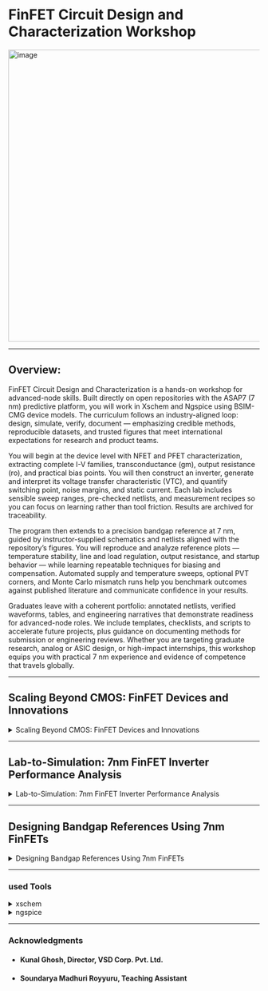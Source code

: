 # FinFET Circuit Design and Characterization Workshop

<img width="1199" height="584" alt="image" src="https://github.com/user-attachments/assets/be5eec19-3858-467f-9210-e7e083e8d67a" />

-----------------------------------------------------------------------------

## Overview:

FinFET Circuit Design and Characterization is a hands-on workshop for advanced-node skills. Built directly on open repositories with the ASAP7 (7 nm) predictive platform, you will work in Xschem and Ngspice using BSIM-CMG device models. The curriculum follows an industry-aligned loop: design, simulate, verify, document — emphasizing credible methods, reproducible datasets, and trusted figures that meet international expectations for research and product teams.

 

You will begin at the device level with NFET and PFET characterization, extracting complete I-V families, transconductance (gm), output resistance (ro), and practical bias points. You will then construct an inverter, generate and interpret its voltage transfer characteristic (VTC), and quantify switching point, noise margins, and static current. Each lab includes sensible sweep ranges, pre-checked netlists, and measurement recipes so you can focus on learning rather than tool friction. Results are archived for traceability.

 

The program then extends to a precision bandgap reference at 7 nm, guided by instructor-supplied schematics and netlists aligned with the repository’s figures. You will reproduce and analyze reference plots — temperature stability, line and load regulation, output resistance, and startup behavior — while learning repeatable techniques for biasing and compensation. Automated supply and temperature sweeps, optional PVT corners, and Monte Carlo mismatch runs help you benchmark outcomes against published literature and communicate confidence in your results.

 

Graduates leave with a coherent portfolio: annotated netlists, verified waveforms, tables, and engineering narratives that demonstrate readiness for advanced-node roles. We include templates, checklists, and scripts to accelerate future projects, plus guidance on documenting methods for submission or engineering reviews. Whether you are targeting graduate research, analog or ASIC design, or high-impact internships, this workshop equips you with practical 7 nm experience and evidence of competence that travels globally.

------------------------------------------------------------------------------

## Scaling Beyond CMOS: FinFET Devices and Innovations
<details>
<summary>Scaling Beyond CMOS: FinFET Devices and Innovations</summary>

&nbsp;
### 0. Path To Zetta Scale Computing
&nbsp;
<img width="1447" height="813" alt="image" src="https://github.com/user-attachments/assets/b226f7f9-6b2c-41df-91f2-a895b32da365" />

&nbsp;
<img width="1448" height="811" alt="image" src="https://github.com/user-attachments/assets/18249d1c-24e3-4428-955b-2953345e12fc" />

&nbsp;
<img width="1449" height="808" alt="image" src="https://github.com/user-attachments/assets/cb822405-bea9-425d-81f7-52a4a269cdc2" />

&nbsp;
<img width="1450" height="812" alt="image" src="https://github.com/user-attachments/assets/9b70f99a-5041-4204-8b30-b95662ebcbfa" />

&nbsp;
<img width="1451" height="810" alt="image" src="https://github.com/user-attachments/assets/057b6cde-114a-41b1-ba71-b17f5e24d169" />


&nbsp;
### 1. CMOS Evolution And Next-Gen Candidates
&nbsp;

<img width="1451" height="812" alt="image" src="https://github.com/user-attachments/assets/cbaca5b1-4cf9-40f6-93a2-2f75c0f07a4d" />


&nbsp;
### 2. Introduction To FinFETs
&nbsp;

<img width="1452" height="813" alt="image" src="https://github.com/user-attachments/assets/8fbde027-a528-473e-98c4-287c2715388f" />


<img width="1451" height="813" alt="image" src="https://github.com/user-attachments/assets/aa1efd1c-78a4-4368-906c-23e4e372788c" />


<img width="1448" height="811" alt="image" src="https://github.com/user-attachments/assets/91e0a730-fbf5-4721-ab4c-96a01ca538d1" />

&nbsp;
### 3. CMOS Technology Inflection Points
&nbsp;
<img width="1452" height="807" alt="image" src="https://github.com/user-attachments/assets/60cc2cd2-ddd8-4b19-849c-6f6265e2ba81" />


<img width="1448" height="808" alt="image" src="https://github.com/user-attachments/assets/b32d6203-0d72-4673-886b-ff7caa96a59e" />


&nbsp;
### 4. Standard Cell Area Scaling And Variability
&nbsp;


<img width="1451" height="807" alt="image" src="https://github.com/user-attachments/assets/5dcebf22-0c39-4201-8e3c-2f4f0a412ee4" />


<img width="1447" height="804" alt="image" src="https://github.com/user-attachments/assets/4996e2bd-aa42-4a61-92e1-259edad082ca" />


<img width="1450" height="799" alt="image" src="https://github.com/user-attachments/assets/11b40553-a24e-468f-9207-43096b94febe" />

&nbsp;
### 5. Parasitics Resistance And Capacitance
&nbsp;
<img width="1451" height="804" alt="image" src="https://github.com/user-attachments/assets/defe1527-4027-40c0-a17e-09af2c17f864" />


<img width="1451" height="804" alt="image" src="https://github.com/user-attachments/assets/e027474d-12db-4dbe-9b56-2613a1308fe9" />


<img width="1450" height="804" alt="image" src="https://github.com/user-attachments/assets/c5a4f5f4-5ca1-4373-8ad6-66090d44741b" />

&nbsp;
### 6. Device Scaling And Electrical Characteristics
&nbsp;

<img width="1450" height="804" alt="image" src="https://github.com/user-attachments/assets/7607448b-1399-49b5-a7e2-23796beb22e5" />


<img width="1448" height="803" alt="image" src="https://github.com/user-attachments/assets/9df2fbaa-5650-4fc0-9c80-4c8c4fc6c0aa" />


<img width="1452" height="804" alt="image" src="https://github.com/user-attachments/assets/a52b074b-42d7-4375-90dd-5eb10e737b70" />


<img width="1449" height="807" alt="image" src="https://github.com/user-attachments/assets/07de2558-d0be-40fd-8b37-849744fa3501" />


<img width="1451" height="803" alt="image" src="https://github.com/user-attachments/assets/fca1127c-5bce-4dfa-90a0-0c87ebafe051" />


<img width="1452" height="801" alt="image" src="https://github.com/user-attachments/assets/75ba0243-b720-4130-b4ef-6d173991ae49" />


<img width="1448" height="805" alt="image" src="https://github.com/user-attachments/assets/f7290e57-4a01-4dc3-968b-e6f71213d4aa" />

&nbsp;
### 7. 3D-Structures
&nbsp;

<img width="1450" height="804" alt="image" src="https://github.com/user-attachments/assets/7a5bdb5c-60b9-4ad8-a7c0-2399274fe17f" />


<img width="1450" height="804" alt="image" src="https://github.com/user-attachments/assets/cdffeca0-bf10-4bff-8160-0bb1ed8b06a1" />


<img width="1450" height="802" alt="image" src="https://github.com/user-attachments/assets/7821b108-0f6e-4a36-8616-d491eab36a18" />


<img width="1450" height="804" alt="image" src="https://github.com/user-attachments/assets/027d8dfc-07b3-4fb1-aa73-99694812cc75" />


<img width="1449" height="809" alt="image" src="https://github.com/user-attachments/assets/db667d29-1956-4563-b6fe-283e287bf6fe" />


<img width="1447" height="805" alt="image" src="https://github.com/user-attachments/assets/521bdaac-c552-4b58-b2e0-e23a92194ee6" />

&nbsp;
### 8. BOEL Innovations
&nbsp;

<img width="1450" height="801" alt="image" src="https://github.com/user-attachments/assets/a1e74bae-ee21-4c12-a318-58ce212cdd9c" />


<img width="1451" height="803" alt="image" src="https://github.com/user-attachments/assets/0145b8a5-eccc-4f2d-9b20-8ec308c0e949" />


<img width="1455" height="807" alt="image" src="https://github.com/user-attachments/assets/2999c726-e3cc-4831-a1bd-031ad33806c5" />


<img width="1449" height="806" alt="image" src="https://github.com/user-attachments/assets/5752f7fd-7ac2-4817-a0af-19e06d2d729d" />


<img width="1450" height="803" alt="image" src="https://github.com/user-attachments/assets/db766ccc-8621-4363-8fee-1c4a732f76be" />


</details>

---------------------------------------------------------------------------------
## Lab-to-Simulation: 7nm FinFET Inverter Performance Analysis
<details>
<summary>Lab-to-Simulation: 7nm FinFET Inverter Performance Analysis</summary>

&nbsp;
### 9. First NFET Characteristics Using 7nm PDKs
&nbsp;

Lets understand FinFET's, why they are used and plot characteristsics.
The NFET spice file we are using to plot characteristic is "nfet_char.spice"

You find it in VDI under ~Desktop/asap_7nm_Xschem.

``` cmd
vsduser@vsduser:~/Desktop/asap_7nm_Xschem$ pwd
/home/vsduser/Desktop/asap_7nm_Xschem
vsduser@vsduser:~/Desktop/asap_7nm_Xschem$ ls
asap_7nm_nfet.sym  bsimcmg.osdi         inverter_finfet.spice  inverter_vtc.sch    nfet_char.sch    README.md
asap_7nm_pfet.sym  inverter_finfet.sch  inverter_vtc2.spice    inverter_vtc.spice  nfet_char.spice
vsduser@vsduser:~/Desktop/asap_7nm_Xschem$ 

```

<img width="1029" height="136" alt="image" src="https://github.com/user-attachments/assets/6d2ea202-aa4e-4633-8d21-c19e5ff3d525" />

&nbsp;
##### spice files we are using: **nfet_char.spice**
&nbsp;

``` spice
** sch_path: /home/hprcse/Finfet/nfet_char.sch
**.subckt nfet_char
V1 nfet_in GND 0
V2 vdd GND 3
R1 vdd nfet_out 1k m=1
Xnfet2 nfet_out nfet_in GND GND asap_7nm_nfet l=7e-009 nfin=14
**** begin user architecture code


.dc v1 0 0.7 1m v2 0 0.7 0.2
.control
run
set xbrushwidth=3
let vd = vdd - nfet_out
let id  = vd/1000
plot id
.endc


**** end user architecture code
**.ends
.GLOBAL GND
**** begin user architecture code

.subckt asap_7nm_nfet S G D B l=7e-009 nfin=14
	nnmos_finfet S G D B BSIMCMG_osdi_N l=7e-009 nfin=14
.ends asap_7nm_nfet

.model BSIMCMG_osdi_N BSIMCMG_va (
+ TYPE = 1
************************************************************
*                         general                          *
************************************************************
+version = 107             bulkmod = 1               igcmod  = 1               igbmod  = 0
+gidlmod = 1               iimod   = 0               geomod  = 1               rdsmod  = 0
+rgatemod= 0               rgeomod = 0               shmod   = 0               nqsmod  = 0
+coremod = 0               cgeomod = 0               capmod  = 0               tnom    = 25
+eot     = 1e-009          eotbox  = 1.4e-007        eotacc  = 1e-010          tfin    = 6.5e-009
+toxp    = 2.1e-009        nbody   = 1e+022          phig    = 4.2466          epsrox  = 3.9
+epsrsub = 11.9            easub   = 4.05            ni0sub  = 1.1e+016        bg0sub  = 1.17
+nc0sub  = 2.86e+025       nsd     = 2e+026          ngate   = 0               nseg    = 5
+l       = 2.1e-008        xl      = 1e-009          lint    = -2e-009         dlc     = 0
+dlbin   = 0               hfin    = 3.2e-008        deltaw  = 0               deltawcv= 0
+sdterm  = 0               epsrsp  = 3.9             nfin    = 1
+toxg    = 1.80e-009
************************************************************
*                            dc                            *
************************************************************
+cit     = 0               cdsc    = 0.01            cdscd   = 0.01            dvt0    = 0.05
+dvt1    = 0.47            phin    = 0.05            eta0    = 0.07            dsub    = 0.35
+k1rsce  = 0               lpe0    = 0               dvtshift= 0               qmfactor= 2.5
+etaqm   = 0.54            qm0     = 0.001           pqm     = 0.66            u0      = 0.0303
+etamob  = 2               up      = 0               ua      = 0.55            eu      = 1.2
+ud      = 0               ucs     = 1               rdswmin = 0               rdsw    = 200
+wr      = 1               rswmin  = 0               rdwmin  = 0               rshs    = 0
+rshd    = 0               vsat    = 70000           deltavsat= 0.2             ksativ  = 2
+mexp    = 4               ptwg    = 30              pclm    = 0.05            pclmg   = 0
+pdibl1  = 0               pdibl2  = 0.002           drout   = 1               pvag    = 0
+fpitch  = 2.7e-008        rth0    = 0.225           cth0    = 1.243e-006      wth0    = 2.6e-007
+lcdscd  = 5e-005          lcdscdr = 5e-005          lrdsw   = 0.2             lvsat   = 0
************************************************************
*                         leakage                          *
************************************************************
+aigc    = 0.014           bigc    = 0.005           cigc    = 0.25            dlcigs  = 1e-009
+dlcigd  = 1e-009          aigs    = 0.0115          aigd    = 0.0115          bigs    = 0.00332
+bigd    = 0.00332         cigs    = 0.35            cigd    = 0.35            poxedge = 1.1
+agidl   = 1e-012          agisl   = 1e-012          bgidl   = 10000000        bgisl   = 10000000
+egidl   = 0.35            egisl   = 0.35
************************************************************
*                            rf                            *
************************************************************
************************************************************
*                         junction                         *
************************************************************
************************************************************
*                       capacitance                        *
************************************************************
+cfs     = 0               cfd     = 0               cgso    = 1.6e-010        cgdo    = 1.6e-010
+cgsl    = 0               cgdl    = 0               ckappas = 0.6             ckappad = 0.6
+cgbo    = 0               cgbl    = 0
************************************************************
*                       temperature                        *
************************************************************
+tbgasub = 0.000473        tbgbsub = 636             kt1     = 0               kt1l    = 0
+ute     = -0.7            utl     = 0               ua1     = 0.001032        ud1     = 0
+ucste   = -0.004775       at      = 0.001           ptwgt   = 0.004           tmexp   = 0
+prt     = 0               tgidl   = -0.007          igt     = 2.5
************************************************************
*                          noise                           *
************************************************************
**)
.control
pre_osdi /home/vsduser/Desktop/asap_7nm_Xschem/bsimcmg.osdi
.endc


**** end user architecture code
.end
```
&nbsp;
#### to create characteristics plot run "___ngspice nfet_char.spice___"
&nbsp;
<img width="1359" height="947" alt="image" src="https://github.com/user-attachments/assets/7f6926b3-f729-46c5-aac7-d8f3b5fb20ab" />
&nbsp;

if we ___plot id vs vd___ in **ngspice** we get following graph

&nbsp;
&nbsp;
<img width="1157" height="966" alt="image" src="https://github.com/user-attachments/assets/3852790a-6228-4850-bde2-44fc64aafc28" />
&nbsp;



### 10. First Inverter Characteristics Using 7nm FinFETs
before we start with inverter characteristic we run xschem with nfet characteristic: <ins>**xschem nfet_char.sch**</ins>

#### some useful commands for "**xschem**" handling:
&nbsp;
 | Command|Key-Sequence|
 |:--------|:------------:|
 |Zoom full| F |
 |Redraw screen | ESC |
 |Zoom In | Shift-Z |
 |Zoom Out | Cntrl-Z | 
 |Insert Object | Shift-I|
 |Insert Line | L |
 |Selcet all| Ctrl-A|
 |Save| Ctrl-S|
 |Open| Ctrl-O|
 |Quit| Ctrl-Q|

&nbsp;

<img width="671" height="136" alt="image" src="https://github.com/user-attachments/assets/c298584b-1317-4b16-a475-73c5cada7466" />

&nbsp;

<img width="1192" height="896" alt="image" src="https://github.com/user-attachments/assets/4dfc71e9-96e9-41be-b447-581c777d5244" />

&nbsp;
&nbsp;

let jump now to inverter characteristic. We us following spice file "inverter_vtc_class.spice" with below contens:

``` spice

** sch_path: /home/vsduser/Desktop/asap_7nm_Xschem/inverter_vtc.sch
**.subckt inverter_vtc
Xpfet1 nfet_out nfet_in vdd vdd asap_7nm_pfet l=7e-009 nfin=14
Xnfet1 nfet_out nfet_in GND GND asap_7nm_nfet l=7e-009 nfin=14
V1 nfet_in GND pulse(0 0.7 20p 10p 10p 20p 500p 1)
V2 vdd GND 0.7
**** begin user architecture code


.dc v1 0 0.7 1m
*.tran 1e-12 100e-12

.control
    * First run DC
    dc v1 0 0.7 1m
    run

    * DC measurements
    meas dc v_th when nfet_out = nfet_in
    plot nfet_out nfet_in
    
    let gain_av = abs(deriv(nfet_out))
    meas dc max_gain max gain_av
    let gain_target = max_gain * 0.999
    meas dc vil find nfet_in when gain_av = gain_target cross=1
    meas dc voh find nfet_out when gain_av = gain_target cross=1
    meas dc vih find nfet_in when gain_av = gain_target cross=2
    meas dc vol find nfet_out when gain_av = gain_target cross=2
    let nmh = voh - vih
    let nml = vil - vol
    print v_th max_gain vil voh vih vol nmh nml
    
    *Transconductance
    
    let id = v2#branch
    let gm = real(deriv(id, nfet_in))
    meas dc gm_max MAX gm
    plot gm
    let r_out= deriv(nfet_out,id)
    plot r_out
    plot id
    
    * Transient measurements
    tran 1e-12 100e-12
    meas tran tpr when nfet_in = 0.35 rise = 1
    meas tran tpf when nfet_out = 0.35 fall = 1
    let tp = (tpr + tpf) / 2
    let trans_current = v2#branch
    meas tran id_pwr integ trans_current from=2e-11 to=6e-11
    let pwr = id_pwr * 0.7
    let power = abs(pwr / 40e-12)
    print tpr tpf tp id_pwr pwr power
  
    tran 0.1 100p                         
    meas tran tr when nfet_in=0.07 RISE=1  
    meas tran tf when nfet_out=0.63 FALL=1 
    let t_delay = tr + tf                  
    print t_delay                         
    let f = 1/t_delay                     
    print f                              

    

.endc




**** end user architecture code
**.ends
.GLOBAL GND
**** begin user architecture code

.subckt asap_7nm_pfet S G D B l=7e-009 nfin=14
	npmos_finfet S G D B BSIMCMG_osdi_P l=7e-009 nfin=14
.ends asap_7nm_pfet

.model BSIMCMG_osdi_P BSIMCMG_va (
+ TYPE = 0

************************************************************
*                         general                          *
************************************************************
+version = 107             bulkmod = 1               igcmod  = 1               igbmod  = 0
+gidlmod = 1               iimod   = 0               geomod  = 1               rdsmod  = 0
+rgatemod= 0               rgeomod = 0               shmod   = 0               nqsmod  = 0
+coremod = 0               cgeomod = 0               capmod  = 0               tnom    = 25
+eot     = 1e-009          eotbox  = 1.4e-007        eotacc  = 3e-010          tfin    = 6.5e-009
+toxp    = 2.1e-009        nbody   = 1e+022          phig    = 4.9278          epsrox  = 3.9
+epsrsub = 11.9            easub   = 4.05            ni0sub  = 1.1e+016        bg0sub  = 1.17
+nc0sub  = 2.86e+025       nsd     = 2e+026          ngate   = 0               nseg    = 5
+l       = 2.1e-008        xl      = 1e-009          lint    = -2.5e-009       dlc     = 0
+dlbin   = 0               hfin    = 3.2e-008        deltaw  = 0               deltawcv= 0
+sdterm  = 0               epsrsp  = 3.9             nfin    = 1
+toxg    = 1.8e-009
************************************************************
*                            dc                            *
************************************************************
+cit     = 0               cdsc    = 0.003469        cdscd   = 0.001486        dvt0    = 0.05
+dvt1    = 0.36            phin    = 0.05            eta0    = 0.094           dsub    = 0.24
+k1rsce  = 0               lpe0    = 0               dvtshift= 0               qmfactor= 0
+etaqm   = 0.54            qm0     = 2.183e-012      pqm     = 0.66            u0      = 0.0237
+etamob  = 4               up      = 0               ua      = 1.133           eu      = 0.05
+ud      = 0.0105          ucs     = 0.2672          rdswmin = 0               rdsw    = 200
+wr      = 1               rswmin  = 0               rdwmin  = 0               rshs    = 0
+rshd    = 0               vsat    = 60000           deltavsat= 0.17            ksativ  = 1.592
+mexp    = 2.491           ptwg    = 25              pclm    = 0.01            pclmg   = 1
+pdibl1  = 800             pdibl2  = 0.005704        drout   = 4.97            pvag    = 200
+fpitch  = 2.7e-008        rth0    = 0.15            cth0    = 1.243e-006      wth0    = 2.6e-007
+lcdscd  = 0               lcdscdr = 0               lrdsw   = 1.3             lvsat   = 1441
************************************************************
*                         leakage                          *
************************************************************
+aigc    = 0.007           bigc    = 0.0015          cigc    = 1               dlcigs  = 5e-009
+dlcigd  = 5e-009          aigs    = 0.006           aigd    = 0.006           bigs    = 0.001944
+bigd    = 0.001944        cigs    = 1               cigd    = 1               poxedge = 1.152
+agidl   = 2e-012          agisl   = 2e-012          bgidl   = 1.5e+008        bgisl   = 1.5e+008
+egidl   = 1.142           egisl   = 1.142
************************************************************
*                            rf                            *
************************************************************
************************************************************
*                         junction                         *
************************************************************
************************************************************
*                       capacitance                        *
************************************************************
+cfs     = 0               cfd     = 0               cgso    = 1.6e-010        cgdo    = 1.6e-010
+cgsl    = 0               cgdl    = 0               ckappas = 0.6             ckappad = 0.6
+cgbo    = 0               cgbl    = 0
************************************************************
*                       temperature                        *
************************************************************
+tbgasub = 0.000473        tbgbsub = 636             kt1     = 0               kt1l    = 0
+ute     = -1.2            utl     = 0               ua1     = 0.001032        ud1     = 0
+ucste   = -0.004775       at      = 0.001           ptwgt   = 0.004           tmexp   = 0
+prt     = 0               tgidl   = -0.007          igt     = 2.5
************************************************************
*                          noise                           *
************************************************************
**)
.control
pre_osdi /home/vsduser/Desktop/asap_7nm_Xschem/bsimcmg.osdi
.endc



.subckt asap_7nm_nfet S G D B l=7e-009 nfin=14
	nnmos_finfet S G D B BSIMCMG_osdi_N l=7e-009 nfin=14
.ends asap_7nm_nfet

.model BSIMCMG_osdi_N BSIMCMG_va (
+ TYPE = 1
************************************************************
*                         general                          *
************************************************************
+version = 107             bulkmod = 1               igcmod  = 1               igbmod  = 0
+gidlmod = 1               iimod   = 0               geomod  = 1               rdsmod  = 0
+rgatemod= 0               rgeomod = 0               shmod   = 0               nqsmod  = 0
+coremod = 0               cgeomod = 0               capmod  = 0               tnom    = 25
+eot     = 1e-009          eotbox  = 1.4e-007        eotacc  = 1e-010          tfin    = 6.5e-009
+toxp    = 2.1e-009        nbody   = 1e+022          phig    = 4.2466          epsrox  = 3.9
+epsrsub = 11.9            easub   = 4.05            ni0sub  = 1.1e+016        bg0sub  = 1.17
+nc0sub  = 2.86e+025       nsd     = 2e+026          ngate   = 0               nseg    = 5
+l       = 2.1e-008        xl      = 1e-009          lint    = -2e-009         dlc     = 0
+dlbin   = 0               hfin    = 3.2e-008        deltaw  = 0               deltawcv= 0
+sdterm  = 0               epsrsp  = 3.9             nfin    = 1
+toxg    = 1.80e-009
************************************************************
*                            dc                            *
************************************************************
+cit     = 0               cdsc    = 0.01            cdscd   = 0.01            dvt0    = 0.05
+dvt1    = 0.47            phin    = 0.05            eta0    = 0.07            dsub    = 0.35
+k1rsce  = 0               lpe0    = 0               dvtshift= 0               qmfactor= 2.5
+etaqm   = 0.54            qm0     = 0.001           pqm     = 0.66            u0      = 0.0303
+etamob  = 2               up      = 0               ua      = 0.55            eu      = 1.2
+ud      = 0               ucs     = 1               rdswmin = 0               rdsw    = 200
+wr      = 1               rswmin  = 0               rdwmin  = 0               rshs    = 0
+rshd    = 0               vsat    = 70000           deltavsat= 0.2             ksativ  = 2
+mexp    = 4               ptwg    = 30              pclm    = 0.05            pclmg   = 0
+pdibl1  = 0               pdibl2  = 0.002           drout   = 1               pvag    = 0
+fpitch  = 2.7e-008        rth0    = 0.225           cth0    = 1.243e-006      wth0    = 2.6e-007
+lcdscd  = 5e-005          lcdscdr = 5e-005          lrdsw   = 0.2             lvsat   = 0
************************************************************
*                         leakage                          *
************************************************************
+aigc    = 0.014           bigc    = 0.005           cigc    = 0.25            dlcigs  = 1e-009
+dlcigd  = 1e-009          aigs    = 0.0115          aigd    = 0.0115          bigs    = 0.00332
+bigd    = 0.00332         cigs    = 0.35            cigd    = 0.35            poxedge = 1.1
+agidl   = 1e-012          agisl   = 1e-012          bgidl   = 10000000        bgisl   = 10000000
+egidl   = 0.35            egisl   = 0.35
************************************************************
*                            rf                            *
************************************************************
************************************************************
*                         junction                         *
************************************************************
************************************************************
*                       capacitance                        *
************************************************************
+cfs     = 0               cfd     = 0               cgso    = 1.6e-010        cgdo    = 1.6e-010
+cgsl    = 0               cgdl    = 0               ckappas = 0.6             ckappad = 0.6
+cgbo    = 0               cgbl    = 0
************************************************************
*                       temperature                        *
************************************************************
+tbgasub = 0.000473        tbgbsub = 636             kt1     = 0               kt1l    = 0
+ute     = -0.7            utl     = 0               ua1     = 0.001032        ud1     = 0
+ucste   = -0.004775       at      = 0.001           ptwgt   = 0.004           tmexp   = 0
+prt     = 0               tgidl   = -0.007          igt     = 2.5
************************************************************
*                          noise                           *
************************************************************
**)
.control
pre_osdi /home/vsduser/Desktop/asap_7nm_Xschem/bsimcmg.osdi
.endc


**** end user architecture code
.end


```

we do spice simulation with "ngspice inverter_vtc_class.spice" and get al result 4 plots.

- nfet_out vs nfet_in (V_th)
- output resistance
- drain current
- transconductance (Gm)

<img width="1477" height="950" alt="image" src="https://github.com/user-attachments/assets/db21d969-40f8-4e1d-b66a-49cca17ae3ec" />

&nbsp;
&nbsp;
#### Switchine Threshold Voltage (V_tc)

The switching threshold, denoted as V_th, is defined as the point where the input voltage nfet_in equals the output voltage nfet_out. The ratio of the relative driving strengths of the PMOS and NMOS transistors determines this switching threshold. To raise V_th, a larger ratio is needed, which involves widening the PMOS transistor. Conversely, enhancing the strength of the NMOS transistor will shift the switching threshold closer to ground (GND).

Spice command for calculating V_th:
&nbsp;
``` spice
meas dc v_th when nfet_out=nfet_in
```
&nbsp;
cutoff point for Vtc will be at:

x0 = 0.344791, y0 = 0.344768
&nbsp;

<img width="1326" height="957" alt="image" src="https://github.com/user-attachments/assets/0ef03bf1-3e92-402b-824f-81d963b16b02" />

&nbsp;
**ngspice result -> v_th =  3.447862e-01**
&nbsp;

<img width="611" height="223" alt="image" src="https://github.com/user-attachments/assets/0b974a03-9d78-4e20-97bb-61d885f73718" />

&nbsp;

#### Drain Current (Id)

Drain current (𝐼𝐷) is the current that flows from the drain terminal to the source terminal in a field-effect transistor (FET). It is primarily controlled by the voltage applied at the gate terminal, which creates an electric field that modulates the conductivity of the channel between the drain and source. As the gate voltage increases, the channel becomes more conductive, allowing more current to flow from the drain to the source. In the saturation region, the drain current reaches a constant value, independent of the drain-source voltage, while in the triode region, it increases linearly with the drain-source voltage. The drain current is a key parameter in determining the performance of transistors in various applications, such as amplifiers and digital circuits.

Here the drain current is calculated using v2#branch current . We can get this by using display in NGSPICE. The commands that were used to plot Id

```spice
let id=v2#branch
plot id
```

&nbsp;

<img width="1601" height="969" alt="image" src="https://github.com/user-attachments/assets/1b4c4b81-453a-468b-91b9-0a8d7f6ec3ba" />

&nbsp;

#### Propagation Delay (Tp)

The propagation delay of a logic gate e.g. inverter is the difference in time (calculated at 50% of input-output transition), when output switches, after application of input. Rise time (tr) is the time, during transition, when output switches from 10% to 90% of the maximum value. Fall time (tf) is the time, during transition, when output switches from 90% to 10% of the maximum value. Many designs could also prefer 30% to 70% for rise time and 70% to 30% for fall time. It could vary upto different designs.

Spice Commands

``` spice
meas tran tpr when nfet_in=0.35 RISE=1 : Measures the rise time (tpr) when the input voltage reaches 0.35V
meas tran tpf when nfet_out=0.35 FALL=1 : Measures the fall time (tpf) when the output voltage reaches 0.35V. 
let tp = (tpf + tpr)/2 : Calculates the average propagation delay (tp) as the mean of the rise and fall times.
print tp : prints the Propagation Delay
```
&nbsp;

<ins>ngspice output for propagation delay>/ins>

**tpr = 2.500000e-11**

**tpf = 2.560432e-11**

**tp = 2.530216e-11**


&nbsp;

#### Gain (Av)

Gain is defined as Change in output voltage to that of input voltage. Spice Commands to calculate gain

``` spice
let gain_av=deriv(nfet_out) : this gives out negative gain
** to get abs gain we can use

let gain_av=abs(deriv(nfet_out)) : Gives the absolute value of gain.
plot gain
```

&nbsp;

<ins>ngspice output for max gain:</ins>

**max_gain = 6.428448e+00**

&nbsp;

#### Noise Margins

Noise margin in a CMOS voltage transfer characteristic (VTC) refers to the tolerance a digital circuit has to noise before signal integrity is compromised. It is defined by two key metrics: Noise Margin High (NMH) and Noise Margin Low (NML). NMH is the difference between the minimum output high voltage (VOH) and the minimum input high voltage (VIH) required to recognize a logic high signal. NML is the difference between the maximum output low voltage (VOL) and the maximum input low voltage (VIL) required to recognize a logic low signal. Larger noise margins ensure the circuit is more resistant to voltage fluctuations or noise, maintaining proper logic level detection.

Spice Commands:

``` spice
meas dc vil find nfet_in when nfet_out=gain CROSS=1   : Measures the (vil, the "input low voltage") when (nfet_out) crosses the gain value for the first time (CROSS=1).
meas dc voh find nfet_out when nfet_out=gain CROSS=1  : Measures the (voh, the "output high voltage") at the same crossing point as vil. 
meas dc vih find nfet_in when nfet_out=gain CROSS=2   : Measures the (vih, the "input high voltage") when the output voltage crosses the gain value for the second time (CROSS=2). 
meas dc vol find nfet_out when nfet_out=gain CROSS=2  : Measures the (vol, the "output low voltage") at the second crossing point. This represents the low state of the output.

let nmh=voh-vih                                       : Calculates the noise margin high (nmh)
print nmh                                             : Prints the calculated noise margin high.
let nml=vil-vol                                       : Calculates the noise margin low (nml)
print nml                                             : Prints the calculated noise margin low.
```

<ins>ngspice output for noise margin:</ins>

**vil = 3.488156e-01**

**voh = 3.190767e-01**

**vih = 3.510961e-01**

**vol = 3.044187e-01**

**nmh = -3.20194e-02**

&nbsp;

#### - Transconductance (Gm)

- The transconductance gm of a device is the small‑signal change of the output current per change of the input voltage:
  gm = dIout / dVin.
- Unit: siemens (S) = A/V. Common symbol: gm or g_m. Also called transconductance (or mutual conductance).

Meaning
- gm describes how efficiently a voltage change at the input is converted into a current change at the output. It is a key parameter for the gain behavior and bandwidth of amplifier circuits.

Formulas for typical devices
- BJT (collector/emitter current Ic, thermal voltage VT ≈ 25.85 mV at 25 °C):
  gm ≈ Ic / VT.
  Example: Ic = 1 mA → gm ≈ 0.001 / 0.02585 ≈ 0.0387 S = 38.7 mS.
- MOSFET (saturation region, overdrive Vov = Vgs − Vth):
  Approximation: gm ≈ 2·Id / Vov.
  Alternatively (ideal square‑law): gm = √(2 μ·Cox·(W/L)·Id).
  Example: Id = 1 mA, Vov = 0.2 V → gm ≈ 2·0.001 / 0.2 = 0.01 S = 10 mS.

Small‑signal models
- BJT (hybrid‑π): small‑signal current source gm·vπ between collector and emitter; input resistance rπ ≈ β / gm.
- MOSFET: small‑signal current source gm·vgs between drain and source; gate is effectively a high‑impedance input.

Effect on gain
- In a simple amplifier with load resistance RL, the voltage gain is approximately A_v ≈ −gm·(RL || r_o) (sign depends on circuit topology).
- Higher gm → higher open‑loop gain and often larger bandwidth, but also stronger dependence on bias current and temperature.

Practical notes
- gm depends on the operating point (bias current or Vgs/Vbe) and on temperature.
- In integrated circuits the specific transconductance k′ = μ·Cox is often used.
- For more accurate calculations additional effects must be considered (e.g., channel‑length modulation r_o for MOSFETs, nonlinearities).

One‑sentence summary
- Transconductance = small‑signal current change per input voltage change (gm = dI/dV), a central parameter for a transistor’s ability to amplify.

Spice commands

``` spice
let gm = real(deriv(id, nfet_in)) : Calculates the transconductance (gm) as the derivative of the branch current with respect to the input voltage.
meas dc gm_max MAX gm: Measures the maximum transconductance (gm_max).
plot gm
```

&nbsp;

<ins>ngspice output for max transcudacdance:</ins>

**gm_max              =  1.235805e-03 at=  4.250000e-01**

&nbsp;

<img width="973" height="756" alt="image" src="https://github.com/user-attachments/assets/667a4093-2903-49c1-878d-eb8feba976be" />

&nbsp;

#### - Frequency (f)

In this case, the maximum signal frequency was calculated, using delay time. As disscussed above about rise time (tr) and fall time (tf). So the frequency would be 1/(tr+tf) Spice commands used for this :

``` spice
tran 0.1 100p                          : Performs a transient analysis with a time step of 0.1ns and a total simulation time of 100ps.
meas tran tr when nfet_in=0.07 RISE=1  : Measures the rise time (tr) when the input voltage reaches 0.07V.
meas tran tf when nfet_out=0.63 FALL=1 : Measures the fall time (tf) when the output voltage reaches 0.63V.
let t_delay = tr + tf                  : Calculates the total delay time as the sum of rise and fall times.
print t_delay                          : Prints the total delay time.
let f = 1/t_delay                      : Calculates the frequency (f) as the reciprocal of the total delay time.
print f                                : Prints the frequency.

```

&nbsp;

<ins>ngspice output for frequency:</ins>

**tr                  =  2.100000e-11**

**tf                  =  2.351715e-11**

**t_delay = 4.451715e-11**

**f = 2.246325e+10**

&nbsp;

#### - Output Resistance

The output resistance is defined as the ratio of output node voltage and the change in drain current. So here we are taking derivative of output voltage and derivative of the drain current. Spice commands:

``` spice
let r_out= deriv(nfet_out,id)   : Calculates the output resistance by taking the derivative of the output voltage with respect to the branch current.
plot r_out                      : Plots the output resistance.
```

&nbsp;

<img width="1460" height="853" alt="image" src="https://github.com/user-attachments/assets/05785c84-7161-4bc6-8cf9-790af66eaa1d" />

&nbsp;

#### - Schematic of inverter

&nbsp;

<ins>**run "xschem inverter_vtc.sch"**</ins>

&nbsp;

<img width="1144" height="817" alt="image" src="https://github.com/user-attachments/assets/24725245-3227-403e-8a37-055b9e01eee8" />

&nbsp;





### 11. Inverter Spice Deck And Characteristics Modelling


### 12. W/L Ratio, Vt, Power Consumption. Prop Delay, Gain And Noise Margin


### 13. Transconductance, Frequency And Inverter Characteristics Table Assignment


### 14. Lab Tips To Calculate Switching Threshold, Drain Current And Power


### 15. Lab Tips To Calculate Prop Delay, Transconductance and Frequency


### 16. Assignment


</details>

---------------------------------------------------------------------------------------
## Designing Bandgap References Using 7nm FinFETs
<details>
<summary>Designing Bandgap References Using 7nm FinFETs</summary>

### 17. Introduction To Bandgap


### 18. Bandgap Component Placement Using Xschem


### 19. Bandgap Circuit Wiring Using Xschem


### 20. Bandgap Circuit Final Simulations


### 21. Assignment



</details>

-------------------------------------------------------------------------------------
### used Tools

<details>
<summary>xschem</summary>
	
&nbsp;

Overview
&nbsp;

Xschem is primarily an analog/mixed‑signal schematic capture tool with tight SPICE integration. In digital contexts it is most valuable for transistor‑level design, mixed‑signal blocks, timing/power analysis, and custom cell development rather than replacing RTL/logic simulators.

When Xschem makes sense for digital work
- Transistor‑level design of standard cells, I/O pads, level shifters, sense amplifiers, SRAM bitcells.
- Analog/mixed‑signal IP inside a digital SoC (PLL, ADC/DAC front‑ends, on‑chip regulators, clock drivers).
- Timing, power, and signal‑integrity verification at transistor level (rise/fall, short‑circuit current, dynamic power).
- Rapid schematic editing and parameter sweeps for device sizing and corner analysis before layout.

Typical workflow in a digital environment
1. Capture transistor‑level schematics for cells or blocks in Xschem using hierarchical sheets and parameterized symbols.
2. Attach device models (BSIM, custom MOS, passive models) and set corners.
3. Generate SPICE netlists and run simulations (ngspice, Xyce, or other SPICE engine) to obtain timing, power, and margin data.
4. Use behavioral models (Verilog‑A/Verilog‑AMS) or mixed‑signal co‑simulation where interaction with RTL or digital testbenches is required — tool support varies by simulator.
5. Export netlists for layout/LVS and hand off verified transistor netlists to downstream physical design teams.

Integration and toolchain points
- SPICE engines: ngspice, Xyce, commercial SPICE — choose based on Verilog‑A/AMS and performance needs.
- Co‑simulation: use Verilog‑AMS / Verilog‑A or a mixed‑signal co‑simulator for interaction with RTL; verify compatibility between your SPICE engine and AMS support.
- Version control: Xschem’s text‑based symbols and schematics fit well into Git for library and cell management.
- Layout handoff: Xschem produces SPICE/subcircuit netlists used by layout/LVS flows, but additional script/tooling may be needed to generate cell abstracts, LEF, or integration with place‑and‑route flows.

Strengths for digital teams
- Precise transistor‑level control and fast iteration on device sizing and corners.
- Lightweight, scriptable files that support automated regression simulations and CI.
- Good for mixed‑signal verification where analog effects matter to digital behaviour (IOs, clock drivers, power domains).

Limitations & risks
- Not a substitute for RTL design/verification (Verilog/VHDL) or digital logic simulators — functional digital verification must remain in HDL toolchains.
- Mixed‑signal co‑simulation capability depends on SPICE engine (Verilog‑AMS/Verilog‑A support is inconsistent across open tools).
- Downstream EDA integration (LEF/DEF, place‑and‑route automation) is not native — expect custom conversion scripts and engineering effort.
- Platform and support: Linux‑centric with limited commercial support; requires in‑house expertise.

Cost/effort considerations
- Low licensing cost, but expect nontrivial investment for:
  - Toolchain integration (co‑simulators, conversion scripts)
  - Library creation and validation (standard cell libraries, models)
  - Training for transistor‑level workflows and mixed‑signal verification

Recommended pilot (4–8 weeks)
- Scope: implement and validate a small set of representative items (e.g., 6 standard cells + one I/O pad or clock buffer).
- Tasks: create Xschem schematics, run corner SPICE sims (timing/power), run at least one mixed‑signal co‑simulation with a simple RTL testbench (if required), export netlists for layout/LVS.
- Metrics: time to first successful transistor‑level simulation, accuracy of timing/power vs. baseline, effort to integrate netlists into existing flows, and engineer feedback on usability.
- Acceptance: pilot completes on schedule, simulations meet accuracy thresholds vs. baseline, and integration scripts reduce manual handoffs.

Recommendations
- Use Xschem for transistor‑level and mixed‑signal blocks where analog effects impact digital function.
- Continue using RTL/logic toolchain for functional digital verification; adopt co‑simulation only where necessary.
- Plan for initial integration effort (scripts, simulator selection, training) and run a focused pilot before wider adoption.

</details>

<details>
<summary>ngspice</summary>
	
&nbsp;

Overview
&nbsp;
ngspice is a widely used open‑source SPICE-compatible circuit simulator for analog, mixed‑signal and basic digital verification. It provides command‑line and batch operation, interactive waveform plotting, behavioural sources, device model support, and scripting for automated flows. It is commonly used on Linux and can be run on Windows/macOS via ports or compatibility layers.

Strategic value
- Enables in‑house circuit simulation without license fees, lowering cost of entry and supporting reproducible, version‑controlled analog and mixed‑signal verification flows.
- Useful for transistor‑level validation (standard cells, I/O circuits), analog IP development, and regression testing in CI pipelines.

Key benefits
- Cost: no per‑seat licensing costs; suitable for teams needing many simulation instances.
- Openness & integration: text‑based netlists and outputs integrate well with front‑ends (Xschem, KiCad), automated scripts, and version control.
- Automation: robust batch and scripting capabilities for regression, parameter sweeps and CI.
- Feature set: supports standard SPICE elements, behavioural B‑sources, parameterized devices and transient/AC/DC/noise analyses; built‑in plotting and data export (raw files).
- Community & portability: active user community, frequent updates, runs on common server/CI environments.

Limitations & risks
- Performance & scalability: for very large circuits or high‑performance requirements, commercial simulators (and specialized tools like Xyce) may be faster or more scalable.
- Advanced AMS support: support for Verilog‑A/Verilog‑AMS and some advanced device model dialects can be limited or require additional tooling; complex mixed‑signal co‑simulation needs careful validation.
- PDK compatibility: foundry PDKs and some commercial models may be tuned for specific commercial SPICE variants — validate model compatibility and accuracy before production use.
- Support model: community and internal expertise drive support; no guaranteed commercial SLA unless paired with third‑party support arrangements.
- Platform nuances: Windows/macOS use typically requires extra setup (WSL/Cygwin/ports), adding initial effort for non‑Linux teams.

Cost/effort considerations
- Low direct software cost, but expect investment in:
  - Validation of models vs. baseline commercial simulators (accuracy tests).
  - Toolchain integration (front‑end, CI, waveform tools).
  - Training for engineers on ngspice quirks, scripting, and batch jobs.
  - Potential development of adapters/automation for PDK or layout handoffs.

Recommended pilot (4–8 weeks)
- Scope: validate ngspice on representative use cases — e.g., a set of standard cells, an I/O buffer, and one mixed‑signal block.
- Tasks:
  1. Install and standardize a stable ngspice version on CI servers.
  2. Import device models (BSIM/custom models) and run baseline comparisons against a reference simulator on a small set of circuits.
  3. Create scripted regression tests (transient, AC, DC, noise) and waveform extraction (.measure).
  4. Integrate with schematic front‑end (Xschem/KiCad) and automate netlist generation.
  5. Measure runtime, accuracy and stability across corners and temperatures.
- Metrics:
  - Simulation accuracy vs. reference (acceptable delta on key metrics).
  - Throughput: runtime for representative jobs and CI load capacity.
  - Integration effort (time to automate netlist → run → report).
  - User feedback on usability and debugging.

Success criteria
- ngspice reproduces key electrical metrics within agreed tolerances versus baseline tools.
- Regression tests run automatically and reliably in CI with acceptable runtime.
- Models and PDK files are compatible or have a documented path to compatibility.
- Team confidence and a documented support/rollback plan if specific jobs require commercial tools.

Recommendations / next steps
- Start with a focused pilot as above; include at least one mixed‑signal co‑simulation if your designs need it.
- Build a model validation suite (unit circuits, corners, temp) to compare against reference results.
- Automate simulation workflows and store netlists/results in version control and CI.
- Define escalation: when to use commercial simulators (e.g., failing accuracy or performance thresholds).
- If needed, evaluate third‑party commercial support or a hybrid flow (ngspice for regression, commercial tools for sign‑off).

</details>

-------------------------------------------------------------------------------------
### Acknowledgments

- #### Kunal Ghosh, Director, VSD Corp. Pvt. Ltd.
- #### Soundarya Madhuri Royyuru, Teaching Assistant


 
